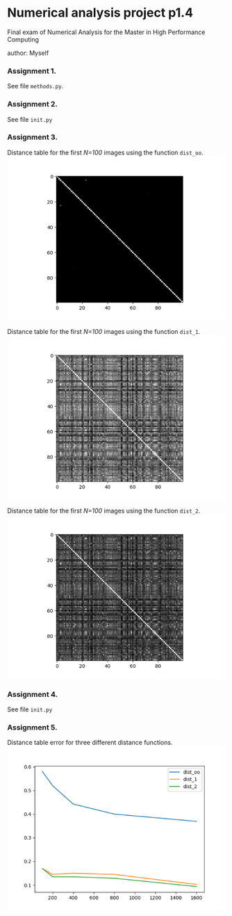# Numerical analysis project p1.4
Final exam of Numerical Analysis for the Master in High Performance Computing

author: Myself

### Assignment 1.
See file `methods.py`.

### Assignment 2.
See file `init.py`

### Assignment 3.

Distance table for the first *N=100* images using the function `dist_oo`.
<img src="./dist_oo.png" alt="Drawing" style="width: 800px;"/>

Distance table for the first *N=100* images using the function `dist_1`.
<img src="./dist_1.png" alt="Drawing" style="width: 800px;"/>

Distance table for the first *N=100* images using the function `dist_2`.
<img src="./dist_2.png" alt="Drawing" style="width: 800px;"/>

### Assignment 4.
See file `init.py`

### Assignment 5.

Distance table error for three different distance functions.
<img src="./all_dist_err.png" alt="Drawing" style="width: 800px;"/>
